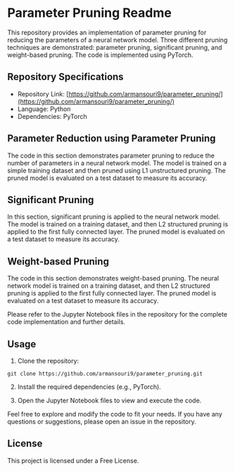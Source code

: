 # Parameter Pruning Readme

This repository provides an implementation of parameter pruning for reducing the parameters of a neural network model. Three different pruning techniques are demonstrated: parameter pruning, significant pruning, and weight-based pruning. The code is implemented using PyTorch.

## Repository Specifications

- Repository Link: [https://github.com/armansouri9/parameter_pruning/](https://github.com/armansouri9/parameter_pruning/)
- Language: Python
- Dependencies: PyTorch

## Parameter Reduction using Parameter Pruning

The code in this section demonstrates parameter pruning to reduce the number of parameters in a neural network model. The model is trained on a simple training dataset and then pruned using L1 unstructured pruning. The pruned model is evaluated on a test dataset to measure its accuracy.

## Significant Pruning

In this section, significant pruning is applied to the neural network model. The model is trained on a training dataset, and then L2 structured pruning is applied to the first fully connected layer. The pruned model is evaluated on a test dataset to measure its accuracy.

## Weight-based Pruning

The code in this section demonstrates weight-based pruning. The neural network model is trained on a training dataset, and then L2 structured pruning is applied to the first fully connected layer. The pruned model is evaluated on a test dataset to measure its accuracy.

Please refer to the Jupyter Notebook files in the repository for the complete code implementation and further details.

## Usage

1. Clone the repository:

```
git clone https://github.com/armansouri9/parameter_pruning.git
```

2. Install the required dependencies (e.g., PyTorch).

3. Open the Jupyter Notebook files to view and execute the code.

Feel free to explore and modify the code to fit your needs. If you have any questions or suggestions, please open an issue in the repository.

## License

This project is licensed under a Free License.
